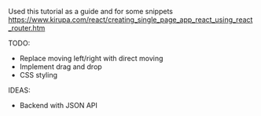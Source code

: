 Used this tutorial as a guide and for some snippets https://www.kirupa.com/react/creating_single_page_app_react_using_react_router.htm

TODO:
- Replace moving left/right with direct moving
- Implement drag and drop
- CSS styling

IDEAS:
- Backend with JSON API
